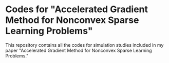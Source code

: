 # Codes for "Accelerated Gradient Method for Nonconvex Sparse Learning Problems"
This repository contains all the codes for simulation studies included in my paper "Accelerated Gradient Method for Nonconvex Sparse Learning Problems."
